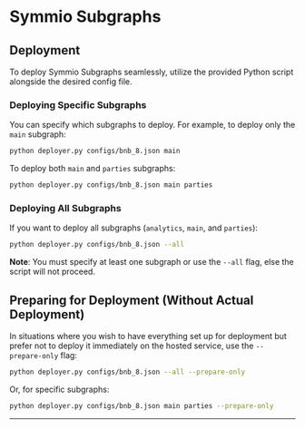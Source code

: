 # Symmio Subgraphs

## Deployment

To deploy Symmio Subgraphs seamlessly, utilize the provided Python script alongside the desired config file.

### Deploying Specific Subgraphs

You can specify which subgraphs to deploy. For example, to deploy only the `main` subgraph:

```bash
python deployer.py configs/bnb_8.json main
```

To deploy both `main` and `parties` subgraphs:

```bash
python deployer.py configs/bnb_8.json main parties
```

### Deploying All Subgraphs

If you want to deploy all subgraphs (`analytics`, `main`, and `parties`):

```bash
python deployer.py configs/bnb_8.json --all
```

**Note**: You must specify at least one subgraph or use the `--all` flag, else the script will not proceed.

## Preparing for Deployment (Without Actual Deployment)

In situations where you wish to have everything set up for deployment but prefer not to deploy it immediately on the hosted service, use the `--prepare-only` flag:

```bash
python deployer.py configs/bnb_8.json --all --prepare-only
```

Or, for specific subgraphs:

```bash
python deployer.py configs/bnb_8.json main parties --prepare-only
```

---